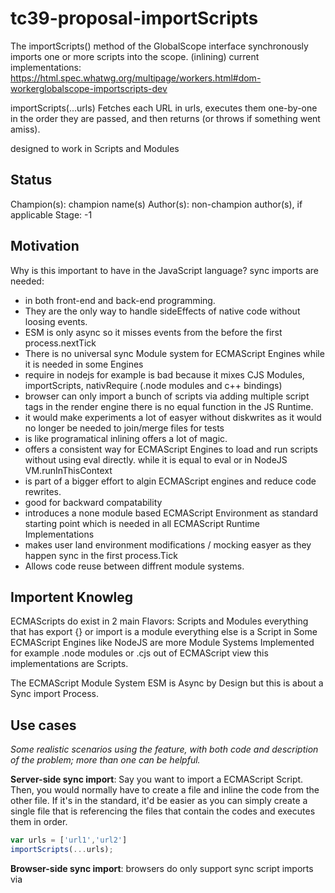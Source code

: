 # tc39-proposal-importScripts
The importScripts() method of the GlobalScope interface synchronously imports one or more scripts into the scope. (inlining)
current implementations: https://html.spec.whatwg.org/multipage/workers.html#dom-workerglobalscope-importscripts-dev

importScripts(...urls)
Fetches each URL in urls, executes them one-by-one in the order they are passed, and then returns (or throws if something went amiss).

designed to work in Scripts and Modules 

## Status
Champion(s): champion name(s) Author(s): non-champion author(s), if applicable Stage: -1
## Motivation
Why is this important to have in the JavaScript language?
sync imports are needed:
- in both front-end and back-end programming. 
- They are the only way to handle sideEffects of native code without loosing events.
- ESM is only async so it misses events from the before the first process.nextTick
- There is no universal sync Module system for ECMAScript Engines while it is needed in some Engines
- require in nodejs for example is bad because it mixes CJS Modules, importScripts, nativRequire (.node modules and c++ bindings)
- browser can only import a bunch of scripts via adding multiple script tags in the render engine there is no equal function in the JS Runtime.
- it would make experiments a lot of easyer without diskwrites as it would no longer be needed to join/merge files for tests
- is like programatical inlining offers a lot of magic.
- offers a consistent way for ECMAScript Engines to load and run scripts without using eval directly. while it is equal to eval or in NodeJS VM.runInThisContext
- is part of a bigger effort to algin ECMAScript engines and reduce code rewrites.
- good for backward compatability 
- introduces a none module based ECMAScript Environment as standard starting point which is needed in all ECMAScript Runtime Implementations
- makes user land environment modifications / mocking easyer as they happen sync in the first process.Tick 
- Allows code reuse between diffrent module systems. 

## Importent Knowleg
ECMAScripts do exist in 2 main Flavors: Scripts and Modules everything that has export {} or import is a module everything else is a Script
in Some ECMAScript Engines like NodeJS are more Module Systems Implemented for example .node modules or .cjs out of ECMAScript view this implementations are Scripts.

The ECMAScript Module System ESM is Async by Design but this is about a Sync import Process.

## Use cases

*Some realistic scenarios using the feature, with both code and description of the problem; more than one can be helpful.*

**Server-side sync import**: Say you want to import a ECMAScript Script. Then, you would normally have to create a file and inline the code from the other file. If it's in the standard, it'd be easier as you can simply create a single file that is referencing the files that contain the codes and executes them in order.

```js
var urls = ['url1','url2']
importScripts(...urls);
```

**Browser-side sync import**: browsers do only support sync script imports via <script> tags in the renderer this would be a programatical way.
also it is implemented in the web worker global scope already there it works as it is outlined here

example.html
```html
<script src="url1"></script>
<script src="url2"></script>  
```  
would get
```html
<script>importScripts('url1','url2')</script>
```
  
  
**NodeJS-side sync import**: is implemented here via multiple calls to require if you pass Script pathes to it and you never assign what ever require returns.  

main.cjs
```js
const importScripts = (args) => {
  args.forEach(require);
}
  
var urls = ['url1','url2']
importScripts(...urls);
```

**electron-side sync import**: electron is a combination of the nodejs with a inhired chromeium both usinging the same v8 ECMAScript runtime engine
This leads to a lot of confusion because people that come from a NodeJS Background are familar with require and import as it supports both module systems
while only require is usable to bootstrap a electron process when you use multiple files.
  
as the people can use require the think they can also use import but that assumption is totaly wrong. because Electron uses Native sideEffects to detect when the first process.Tick did happen see: 
- [ ] https://github.com/electron/electron/issues/21457#issuecomment-1100472723 for more details
  
importScripts can clear the dust as it makes clear that the import is sync and it allows to reuse code between both module systems without additional files. 
  
**es4x-side sync import**:
  
**just-js-side sync import**:
  
**graaljs-js-side sync import**:
  
**deno-side sync import**:
  
**v8-side sync import**:
  
**JavaScriptCore sync import**:

**TypeScript sync import**: in TypeScript sync import is done via require, import and so called [tripple slash references](https://www.typescriptlang.org/docs/handbook/triple-slash-directives.html) ```<reference path="..." />``` TypeScript supports
also references and options in the configuration file tsconfig.json as TypeScript is a SuperSet of ECMAScript it would profit
from importScripts as it would need to get implemented as they are a SuperSet and this way eliminates Problems for coders
  
let me explain a bit more! most coders are using Modules as a way to Author code while they need to use legacy code. they often need to do all kinds
of transpilation and adjust ments to the typescript config and the packages they depend on while the only real goal is to inline some code snippets into
the current code.
  
also we tend to over reference and explain our imports and exports that reduces productivity. Static Typing and static analyze able code is well but 
you need to pay a price for it importScripts reduces this costs a lot. And it lets you reuse your original written code in many module systems if needed.
  
code1.js
```js
globalThis.console.log('i am a imported script')
```
  
code.js works unmodified with typescript and the browser without the need for a package.json or the nodejs module system and it even imports a other script
```js
importScripts('./code1.js')
globalThis.console.log('hi')
// i assign something for the following main.ts example
globalThis.myUltraCommonNameSpace = 'hi from code.js'
```
  
main.ts 
```ts
importScripts('./code.js')
const message = globalThis.myUltraCommonNameSpace as const // Type: readonly 'hi from code.js'
```

## Description

*Developer-friendly documentation for how to use the feature*

`importScripts(...urls)` returns undefined or throws.

## Left as Todo
```
## Comparison

*A comparison across various related programming languages and/or libraries. If this is the first sort of language or library to do this thing, explain why that is the case. If this is a standard library feature, a comparison across the JavaScript ecosystem would be good; if it's a syntax feature, that might not be practical, and comparisons may be limited to other programming languages.*

These npm modules do something like the proposal:
- [B](link)
- [C](link)

frobnicate-2018 is weird because xyz, whereas B is weird because jkl, so we take a version of the approach in C, modified by qrs.

The standard libraries of these programming languages includes related functionality:
- APL (links to the relevant documentation for each of these)
- PostScript
- Self
- XSLT
- Emacs Lisp

Our approach is pretty similar to the Emacs Lisp approach, and it's clear from a manual analysis of billions of Stack Overflow posts that this is the most straightforward to ordinary developers.

## Implementations

### Polyfill/transpiler implementations

*A JavaScript implementation of the proposal, ideally packaged in a way that enables easy, realistic experimentation. See [implement.md](https://github.com/tc39/how-we-work/blob/master/implement.md) for details on creating useful prototype implementations.*

You can try out an implementation of this proposal in the npm package [frobnicate](https://www.npmjs.com/package/frobnicate). Note, this package has semver major version 0 and is subject to change.

### Native implementations

*For Stage 3+ proposals, and occasionally earlier, it is helpful to link to the implementation status of full, end-to-end JavaScript engines. Filing these issues before Stage 3 is somewhat unnecessary, though, as it's not very actionable.*

- [V8]() (*Links to tracking issues in each JS engine*)
- [JSC]()
- [SpiderMonkey]()
- ...

## Q&A

*Frequently asked questions, or questions you think might be asked. Issues on the issue tracker or questions from past reviews can be a good source for these.*

**Q**: Why is the proposal this way?

**A**: Because reasons!

**Q**: Why does this need to be built-in, instead of being implemented in JavaScript?

**A**: We could encourage people to continue doing this in user-space. However, that would significantly increase load time of web pages. Additionally, web browsers already have a built-in frobnicator which is higher quality.

**Q**: Is it really necessary to create such a high-level built-in construct, rather than using lower-level primitives?

**A**: Instead of providing a direct `frobnicate` method, we could expose more basic primitives to compose an md5 hash with rot13. However, rot13 was demonstrated to be insecure in 2012 (citation), so exposing it as a primitive could serve as a footgun.
```
